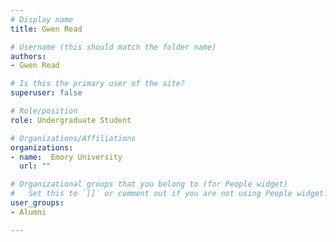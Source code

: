 ```yaml
---
# Display name
title: Gwen Read 

# Username (this should match the folder name)
authors:
- Gwen Read

# Is this the primary user of the site?
superuser: false

# Role/position
role: Undergraduate Student

# Organizations/Affiliations
organizations:
- name:  Emory University
  url: ""

# Organizational groups that you belong to (for People widget)
#   Set this to `[]` or comment out if you are not using People widget.
user_groups:
- Alumni

---
```


